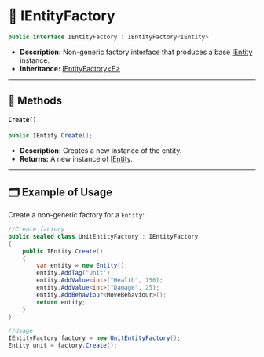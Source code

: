 # 🧩 IEntityFactory

```csharp
public interface IEntityFactory : IEntityFactory<IEntity>
```

- **Description:** Non-generic factory interface that produces a base [IEntity](../Entities/IEntity.md) instance.
- **Inheritance:** [IEntityFactory\<E>](IEntityFactory%601.md) 

---

## 🏹 Methods

#### `Create()`

```csharp
public IEntity Create();
```

- **Description:** Creates a new instance of the entity.
- **Returns:** A new instance of [IEntity](../Entities/IEntity.md).

---

## 🗂 Example of Usage

Create a non-generic factory for a `Entity`:

```csharp
//Create factory 
public sealed class UnitEntityFactory : IEntityFactory
{
    public IEntity Create()
    {
        var entity = new Entity();
        entity.AddTag("Unit");
        entity.AddValue<int>("Health", 150);
        entity.AddValue<int>("Damage", 25);
        entity.AddBehaviour<MoveBehaviour>();
        return entity;
    }
}
```

```csharp
//Usage
IEntityFactory factory = new UnitEntityFactory();
Entity unit = factory.Create();
```